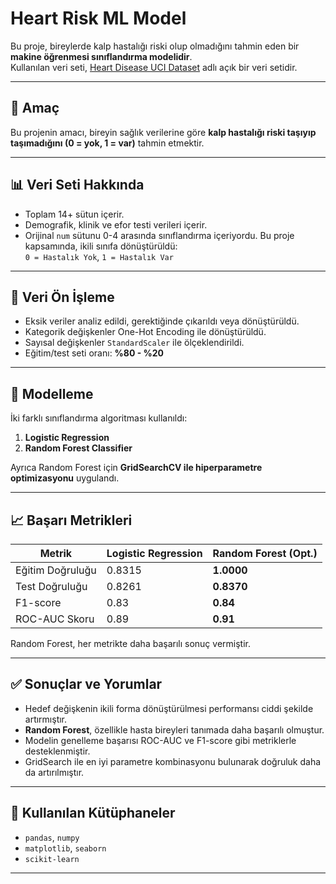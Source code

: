 # Heart Risk ML Model

Bu proje, bireylerde kalp hastalığı riski olup olmadığını tahmin eden bir **makine öğrenmesi sınıflandırma modelidir**.  
Kullanılan veri seti, [Heart Disease UCI Dataset](https://www.kaggle.com/datasets/redwankarimsony/heart-disease-data) adlı açık bir veri setidir.

---

## 🎯 Amaç

Bu projenin amacı, bireyin sağlık verilerine göre **kalp hastalığı riski taşıyıp taşımadığını (0 = yok, 1 = var)** tahmin etmektir.

---

## 📊 Veri Seti Hakkında

- Toplam 14+ sütun içerir.
- Demografik, klinik ve efor testi verileri içerir.
- Orijinal `num` sütunu 0-4 arasında sınıflandırma içeriyordu. Bu proje kapsamında, ikili sınıfa dönüştürüldü:  
  `0 = Hastalık Yok`, `1 = Hastalık Var`

---

## 🧹 Veri Ön İşleme

- Eksik veriler analiz edildi, gerektiğinde çıkarıldı veya dönüştürüldü.
- Kategorik değişkenler One-Hot Encoding ile dönüştürüldü.
- Sayısal değişkenler `StandardScaler` ile ölçeklendirildi.
- Eğitim/test seti oranı: **%80 - %20**

---

## 🤖 Modelleme

İki farklı sınıflandırma algoritması kullanıldı:

1. **Logistic Regression**
2. **Random Forest Classifier**

Ayrıca Random Forest için **GridSearchCV ile hiperparametre optimizasyonu** uygulandı.

---

## 📈 Başarı Metrikleri

| Metrik         | Logistic Regression | Random Forest (Opt.) |
|----------------|---------------------|-----------------------|
| Eğitim Doğruluğu | 0.8315              | **1.0000**            |
| Test Doğruluğu   | 0.8261              | **0.8370**            |
| F1-score         | 0.83                | **0.84**              |
| ROC-AUC Skoru    | 0.89                | **0.91**              |

Random Forest, her metrikte daha başarılı sonuç vermiştir.

---

## ✅ Sonuçlar ve Yorumlar

- Hedef değişkenin ikili forma dönüştürülmesi performansı ciddi şekilde artırmıştır.
- **Random Forest**, özellikle hasta bireyleri tanımada daha başarılı olmuştur.
- Modelin genelleme başarısı ROC-AUC ve F1-score gibi metriklerle desteklenmiştir.
- GridSearch ile en iyi parametre kombinasyonu bulunarak doğruluk daha da artırılmıştır.

---

## 🧰 Kullanılan Kütüphaneler

- `pandas`, `numpy`
- `matplotlib`, `seaborn`
- `scikit-learn`

---
